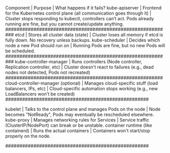 Component | Purpose | What happens if it fails?
kube-apiserver
 | Frontend for the Kubernetes control plane (all communication goes through it) 
| Cluster stops responding to kubectl, controllers can’t act. Pods already running are fine, but you cannot create/update anything.
###########################################################
etcd 
| Stores all cluster data (state) | 
Cluster loses all memory if etcd is fully down. No recovery unless backups.
kube-scheduler | Decides which node a new Pod should run on | Running Pods are fine, but no new Pods will be scheduled.
###########################################################
kube-controller-manager
 | Runs controllers (Node controller, Replication controller, etc) | Cluster doesn't react to failures (e.g., dead nodes not detected, Pods not recreated)
########################################################
cloud-controller-manager (optional)
 | Manages cloud-specific stuff (load balancers, IPs, etc) | Cloud-specific automation stops working (e.g., new LoadBalancers won't be created)
 ###################################################


kubelet | Talks to the control plane and manages Pods on the node | Node becomes "NotReady", Pods may eventually be rescheduled elsewhere.
kube-proxy | Manages networking rules for Services | Service traffic (ClusterIP/NodePort) can break or be unstable.
container runtime (like containerd) | Runs the actual containers | Containers won't start/stop properly on the node.


 ###################################################